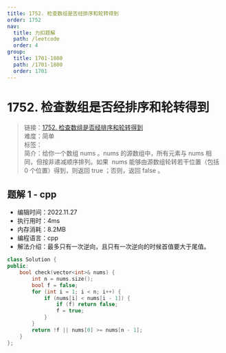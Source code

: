 ```yaml
---
title: 1752. 检查数组是否经排序和轮转得到
order: 1752
nav:
  title: 力扣题解
  path: /leetcode
  order: 4
group:
  title: 1701-1800
  path: /1701-1800
  order: 1701
---
```


# 1752. 检查数组是否经排序和轮转得到

> 链接：[1752. 检查数组是否经排序和轮转得到](https://leetcode.cn/problems/check-if-array-is-sorted-and-rotated)  
> 难度：简单  
> 标签：  
> 简介：给你一个数组 nums 。nums 的源数组中，所有元素与 nums 相同，但按非递减顺序排列。如果  nums 能够由源数组轮转若干位置（包括 0 个位置）得到，则返回 true ；否则，返回 false 。

## 题解 1 - cpp

- 编辑时间：2022.11.27
- 执行用时：4ms
- 内存消耗：8.2MB
- 编程语言：cpp
- 解法介绍：最多只有一次逆向，且只有一次逆向的时候首值要大于尾值。

```cpp
class Solution {
public:
    bool check(vector<int>& nums) {
        int n = nums.size();
        bool f = false;
        for (int i = 1; i < n; i++) {
            if (nums[i] < nums[i - 1]) {
                if (f) return false;
                f = true;
            }
        }
        return !f || nums[0] >= nums[n - 1];
    }
};
```
